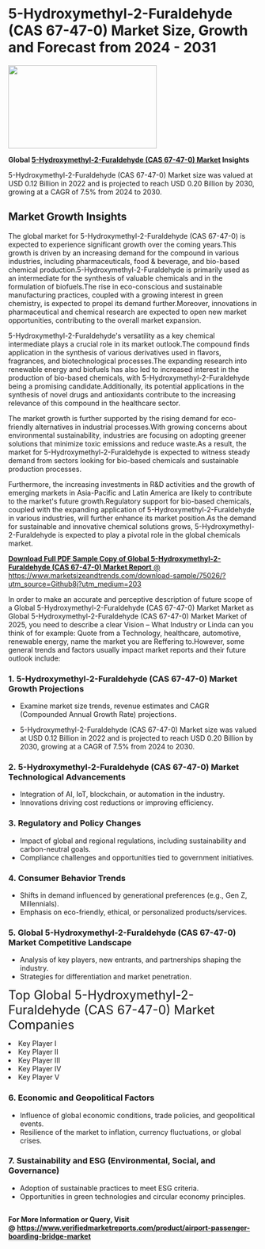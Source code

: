 <H1>5-Hydroxymethyl-2-Furaldehyde (CAS 67-47-0) Market Size, Growth and Forecast from 2024 - 2031</H1><img class="aligncenter size-medium wp-image-584254" src="https://thirdeyenews.in/wp-content/uploads/2024/09/Global-Market-Research-300x168.jpeg" alt="" width="300" height="168" /><p><strong>Global&nbsp;<a href="https://www.marketsizeandtrends.com/download-sample/75026/?utm_source=Github8j?utm_medium=203">5-Hydroxymethyl-2-Furaldehyde (CAS 67-47-0) Market</a> Insights</strong></p><p>5-Hydroxymethyl-2-Furaldehyde (CAS 67-47-0) Market size was valued at USD 0.12 Billion in 2022 and is projected to reach USD 0.20 Billion by 2030, growing at a CAGR of 7.5% from 2024 to 2030.</p><p><h2>Market Growth Insights</h2> <p>The global market for 5-Hydroxymethyl-2-Furaldehyde (CAS 67-47-0) is expected to experience significant growth over the coming years.This growth is driven by an increasing demand for the compound in various industries, including pharmaceuticals, food & beverage, and bio-based chemical production.5-Hydroxymethyl-2-Furaldehyde is primarily used as an intermediate for the synthesis of valuable chemicals and in the formulation of biofuels.The rise in eco-conscious and sustainable manufacturing practices, coupled with a growing interest in green chemistry, is expected to propel its demand further.Moreover, innovations in pharmaceutical and chemical research are expected to open new market opportunities, contributing to the overall market expansion.</p> <p><a href="#"></a></p> <p>5-Hydroxymethyl-2-Furaldehyde's versatility as a key chemical intermediate plays a crucial role in its market outlook.The compound finds application in the synthesis of various derivatives used in flavors, fragrances, and biotechnological processes.The expanding research into renewable energy and biofuels has also led to increased interest in the production of bio-based chemicals, with 5-Hydroxymethyl-2-Furaldehyde being a promising candidate.Additionally, its potential applications in the synthesis of novel drugs and antioxidants contribute to the increasing relevance of this compound in the healthcare sector.</p> <p>The market growth is further supported by the rising demand for eco-friendly alternatives in industrial processes.With growing concerns about environmental sustainability, industries are focusing on adopting greener solutions that minimize toxic emissions and reduce waste.As a result, the market for 5-Hydroxymethyl-2-Furaldehyde is expected to witness steady demand from sectors looking for bio-based chemicals and sustainable production processes.</p> <p>Furthermore, the increasing investments in R&D activities and the growth of emerging markets in Asia-Pacific and Latin America are likely to contribute to the market's future growth.Regulatory support for bio-based chemicals, coupled with the expanding application of 5-Hydroxymethyl-2-Furaldehyde in various industries, will further enhance its market position.As the demand for sustainable and innovative chemical solutions grows, 5-Hydroxymethyl-2-Furaldehyde is expected to play a pivotal role in the global chemicals market.</p> <p><a href="#"></p><p><span class=""><strong>Download Full PDF Sample Copy of Global 5-Hydroxymethyl-2-Furaldehyde (CAS 67-47-0) Market Report</strong> @ <a href="https://www.marketsizeandtrends.com/download-sample/75026/?utm_source=Github8j?utm_medium=203" target="_blank">https://www.marketsizeandtrends.com/download-sample/75026/?utm_source=Github8j?utm_medium=203</a></span></p><p>In order to make an accurate and perceptive description of future scope of a Global&nbsp;5-Hydroxymethyl-2-Furaldehyde (CAS 67-47-0) Market Market as Global&nbsp;5-Hydroxymethyl-2-Furaldehyde (CAS 67-47-0) Market Market of 2025, you need to describe a clear Vision &ndash; What Industry or Linda can you think of for example: Quote from a Technology, healthcare, automotive, renewable energy, name the market you are Reffering to.However, some general trends and factors usually impact market reports and their future outlook include:</p><h3>1.&nbsp;<strong>5-Hydroxymethyl-2-Furaldehyde (CAS 67-47-0) Market Growth Projections</strong></h3><ul><li>Examine market size trends, revenue estimates and CAGR (Compounded Annual Growth Rate) projections.</li><li><p>5-Hydroxymethyl-2-Furaldehyde (CAS 67-47-0) Market size was valued at USD 0.12 Billion in 2022 and is projected to reach USD 0.20 Billion by 2030, growing at a CAGR of 7.5% from 2024 to 2030.</p></li></ul><h3>2.&nbsp;<strong>5-Hydroxymethyl-2-Furaldehyde (CAS 67-47-0) Market Technological Advancements</strong></h3><ul><li>Integration of AI, IoT, blockchain, or automation in the industry.</li><li>Innovations driving cost reductions or improving efficiency.</li></ul><h3>3.&nbsp;<strong>Regulatory and Policy Changes</strong></h3><ul><li>Impact of global and regional regulations, including sustainability and carbon-neutral goals.</li><li>Compliance challenges and opportunities tied to government initiatives.</li></ul><h3>4.&nbsp;<strong>Consumer Behavior Trends</strong></h3><ul><li>Shifts in demand influenced by generational preferences (e.g., Gen Z, Millennials).</li><li>Emphasis on eco-friendly, ethical, or personalized products/services.</li></ul><h3>5.&nbsp;<strong>Global 5-Hydroxymethyl-2-Furaldehyde (CAS 67-47-0) Market Competitive Landscape</strong></h3><ul><li>Analysis of key players, new entrants, and partnerships shaping the industry.</li><li>Strategies for differentiation and market penetration.</li></ul><p data-pm-slice="1 1 []"><span style="color: inherit; font-family: inherit; font-size: 25px;">Top Global 5-Hydroxymethyl-2-Furaldehyde (CAS 67-47-0) Market Companies</span></p><div class="" data-test-id=""><p><li>Key Player I</li><li> Key Player II</li><li> Key Player III</li><li> Key Player IV</li><li> Key Player V</li></p></div><h3>6.&nbsp;<strong>Economic and Geopolitical Factors</strong></h3><ul><li>Influence of global economic conditions, trade policies, and geopolitical events.</li><li>Resilience of the market to inflation, currency fluctuations, or global crises.</li></ul><h3>7.&nbsp;<strong>Sustainability and ESG (Environmental, Social, and Governance)</strong></h3><ul><li>Adoption of sustainable practices to meet ESG criteria.</li><li>Opportunities in green technologies and circular economy principles.</li></ul><h2><strong style="font-size: 14px;">For More Information or Query, Visit @&nbsp;</strong><a style="background-color: #ffffff; font-size: 14px;" href="https://www.marketsizeandtrends.com/report/5-hydroxymethyl-2-furaldehyde-cas-67-47-0-market/" target="_blank">https://www.verifiedmarketreports.com/product/airport-passenger-boarding-bridge-market</a></h2>